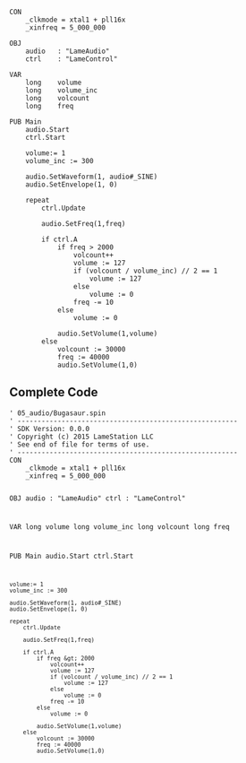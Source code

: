 <pre><code>CON
    _clkmode = xtal1 + pll16x
    _xinfreq = 5_000_000
  
OBJ
    audio   : &quot;LameAudio&quot;
    ctrl    : &quot;LameControl&quot;
    
VAR
    long    volume
    long    volume_inc
    long    volcount
    long    freq

PUB Main
    audio.Start
    ctrl.Start
    
    volume:= 1
    volume_inc := 300
    
    audio.SetWaveform(1, audio#_SINE)
    audio.SetEnvelope(1, 0)

    repeat
        ctrl.Update

        audio.SetFreq(1,freq)

        if ctrl.A            
            if freq &gt; 2000
                volcount++ 
                volume := 127
                if (volcount / volume_inc) // 2 == 1
                    volume := 127
                else
                    volume := 0
                freq -= 10
            else
                volume := 0
            
            audio.SetVolume(1,volume)
        else
            volcount := 30000
            freq := 40000
            audio.SetVolume(1,0)</code></pre>
<h2 id="complete-code">Complete Code</h2>
<pre><code>&#39; 05_audio/Bugasaur.spin
&#39; -------------------------------------------------------
&#39; SDK Version: 0.0.0
&#39; Copyright (c) 2015 LameStation LLC
&#39; See end of file for terms of use.
&#39; -------------------------------------------------------
CON
    _clkmode = xtal1 + pll16x
    _xinfreq = 5_000_000
  
OBJ
    audio   : &quot;LameAudio&quot;
    ctrl    : &quot;LameControl&quot;
    
VAR
    long    volume
    long    volume_inc
    long    volcount
    long    freq

PUB Main
    audio.Start
    ctrl.Start
    
    volume:= 1
    volume_inc := 300
    
    audio.SetWaveform(1, audio#_SINE)
    audio.SetEnvelope(1, 0)

    repeat
        ctrl.Update

        audio.SetFreq(1,freq)

        if ctrl.A            
            if freq &gt; 2000
                volcount++ 
                volume := 127
                if (volcount / volume_inc) // 2 == 1
                    volume := 127
                else
                    volume := 0
                freq -= 10
            else
                volume := 0
            
            audio.SetVolume(1,volume)
        else
            volcount := 30000
            freq := 40000
            audio.SetVolume(1,0)

</code></pre>
